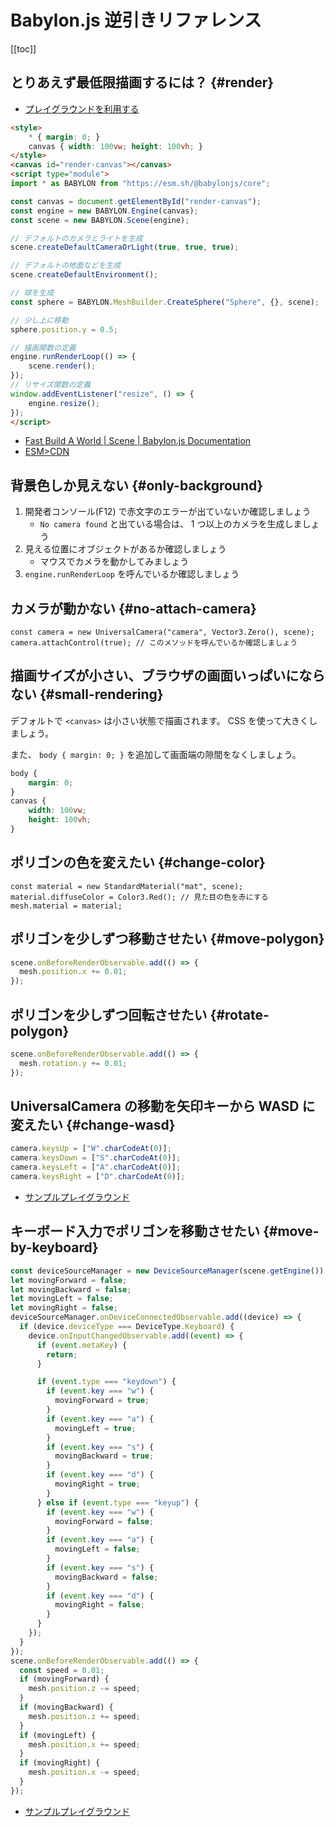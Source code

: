 # Babylon.js 逆引きリファレンス

[[toc]]

## とりあえず最低限描画するには？ {#render}

- [プレイグラウンドを利用する](https://playground.babylonjs.com/)

```html
<style>
    * { margin: 0; }
    canvas { width: 100vw; height: 100vh; }
</style>
<canvas id="render-canvas"></canvas>
<script type="module">
import * as BABYLON from "https://esm.sh/@babylonjs/core";

const canvas = document.getElementById("render-canvas");
const engine = new BABYLON.Engine(canvas);
const scene = new BABYLON.Scene(engine);

// デフォルトのカメラとライトを生成
scene.createDefaultCameraOrLight(true, true, true);

// デフォルトの地面などを生成
scene.createDefaultEnvironment();

// 球を生成
const sphere = BABYLON.MeshBuilder.CreateSphere("Sphere", {}, scene);

// 少し上に移動
sphere.position.y = 0.5;

// 描画関数の定義
engine.runRenderLoop(() => {
    scene.render();
});
// リサイズ関数の定義
window.addEventListener("resize", () => {
    engine.resize();
});
</script>
```

- [Fast Build A World | Scene | Babylon.js Documentation](https://doc.babylonjs.com/features/featuresDeepDive/scene/fastBuildWorld)
- [ESM>CDN](https://esm.sh/)

## 背景色しか見えない {#only-background}

1. 開発者コンソール(F12) で赤文字のエラーが出ていないか確認しましょう
    - `No camera found` と出ている場合は、 1 つ以上のカメラを生成しましょう
1. 見える位置にオブジェクトがあるか確認しましょう
    - マウスでカメラを動かしてみましょう
1. `engine.runRenderLoop` を呼んでいるか確認しましょう

## カメラが動かない {#no-attach-camera}

```js{2}
const camera = new UniversalCamera("camera", Vector3.Zero(), scene);
camera.attachControl(true); // このメソッドを呼んでいるか確認しましょう
```

## 描画サイズが小さい、ブラウザの画面いっぱいにならない {#small-rendering}

デフォルトで `<canvas>` は小さい状態で描画されます。 CSS を使って大きくしましょう。

また、 `body { margin: 0; }` を追加して画面端の隙間をなくしましょう。

```css
body {
    margin: 0;
}
canvas {
    width: 100vw;
    height: 100vh;
}
```

## ポリゴンの色を変えたい {#change-color}

```js{2}
const material = new StandardMaterial("mat", scene);
material.diffuseColor = Color3.Red(); // 見た目の色を赤にする
mesh.material = material;
```

## ポリゴンを少しずつ移動させたい {#move-polygon}

```js
scene.onBeforeRenderObservable.add(() => {
  mesh.position.x += 0.01;
});
```

## ポリゴンを少しずつ回転させたい {#rotate-polygon}

```js
scene.onBeforeRenderObservable.add(() => {
  mesh.rotation.y += 0.01;
});
```

## UniversalCamera の移動を矢印キーから WASD に変えたい {#change-wasd}

```js
camera.keysUp = ["W".charCodeAt(0)];
camera.keysDown = ["S".charCodeAt(0)];
camera.keysLeft = ["A".charCodeAt(0)];
camera.keysRight = ["D".charCodeAt(0)];
```

- [サンプルプレイグラウンド](https://playground.babylonjs.com/#9T8WG5)

## キーボード入力でポリゴンを移動させたい {#move-by-keyboard}

```js
const deviceSourceManager = new DeviceSourceManager(scene.getEngine());
let movingForward = false;
let movingBackward = false;
let movingLeft = false;
let movingRight = false;
deviceSourceManager.onDeviceConnectedObservable.add((device) => {
  if (device.deviceType === DeviceType.Keyboard) {
    device.onInputChangedObservable.add((event) => {
      if (event.metaKey) {
        return;
      }

      if (event.type === "keydown") {
        if (event.key === "w") {
          movingForward = true;
        }
        if (event.key === "a") {
          movingLeft = true;
        }
        if (event.key === "s") {
          movingBackward = true;
        }
        if (event.key === "d") {
          movingRight = true;
        }
      } else if (event.type === "keyup") {
        if (event.key === "w") {
          movingForward = false;
        }
        if (event.key === "a") {
          movingLeft = false;
        }
        if (event.key === "s") {
          movingBackward = false;
        }
        if (event.key === "d") {
          movingRight = false;
        }
      }
    });
  }
});
scene.onBeforeRenderObservable.add(() => {
  const speed = 0.01;
  if (movingForward) {
    mesh.position.z -= speed;
  }
  if (movingBackward) {
    mesh.position.z += speed;
  }
  if (movingLeft) {
    mesh.position.x += speed;
  }
  if (movingRight) {
    mesh.position.x -= speed;
  }
});
```

- [サンプルプレイグラウンド](https://playground.babylonjs.com/#DL4Y46)
